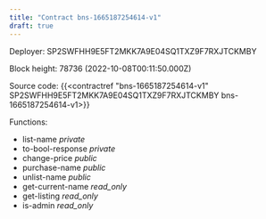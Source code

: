 ```yaml
---
title: "Contract bns-1665187254614-v1"
draft: true
---
```

Deployer: SP2SWFHH9E5FT2MKK7A9E04SQ1TXZ9F7RXJTCKMBY


 



Block height: 78736 (2022-10-08T00:11:50.000Z)

Source code: {{<contractref "bns-1665187254614-v1" SP2SWFHH9E5FT2MKK7A9E04SQ1TXZ9F7RXJTCKMBY bns-1665187254614-v1>}}

Functions:

* list-name _private_
* to-bool-response _private_
* change-price _public_
* purchase-name _public_
* unlist-name _public_
* get-current-name _read_only_
* get-listing _read_only_
* is-admin _read_only_
